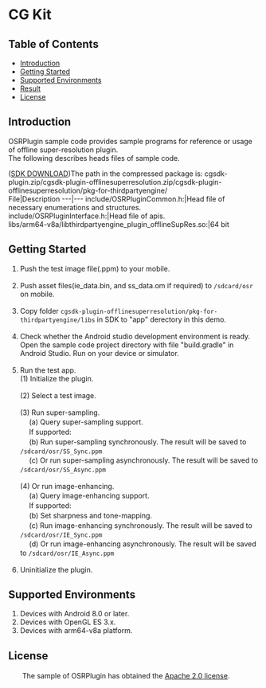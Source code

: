 # CG Kit

## Table of Contents
 * [Introduction](#introduction)
 * [Getting Started](#getting-started)
 * [Supported Environments](#supported-environments)
 * [Result](#result)
 * [License](#license)
## Introduction
OSRPlugin sample code provides sample programs for reference or usage of offline super-resolution plugin.<br>
The following describes heads files of sample code.
    
([SDK DOWNLOAD](https://developer.huawei.com/consumer/en/doc/development/HMSCore-Library-V5/sdk-download-0000001050441521-V5))The path in the compressed package is: cgsdk-plugin.zip/cgsdk-plugin-offlinesuperresolution.zip/cgsdk-plugin-offlinesuperresolution/pkg-for-thirdpartyengine/<br>
 File|Description
 ---|---
   include/OSRPluginCommon.h:|Head file of necessary enumerations and structures.<br>
   include/OSRPluginInterface.h:|Head file of apis.<br>
   libs/arm64-v8a/libthirdpartyengine_plugin_offlineSupRes.so:|64 bit

## Getting Started
1. Push the test image file(.ppm) to your mobile.<br><br>
2. Push asset files(ie_data.bin, and ss_data.om if required) to `/sdcard/osr` on mobile.<br><br>
3. Copy folder `cgsdk-plugin-offlinesuperresolution/pkg-for-thirdpartyengine/libs` in SDK to "app" derectory in this demo.<br><br>
4. Check whether the Android studio development environment is ready. Open the sample code project directory with file "build.gradle" in Android Studio. Run on your device or simulator.<br><br>
5. Run the test app.<br>
 (1) Initialize the plugin.<br><br>
 (2) Select a test image.<br><br>
 (3) Run super-sampling.<br>
　 (a) Query super-sampling support.<br>
　 If supported:<br>
　 (b) Run super-sampling synchronously. The result will be saved to `/sdcard/osr/SS_Sync.ppm`<br>
　 (c) Or run super-sampling asynchronously. The result will be saved to `/sdcard/osr/SS_Async.ppm`<br><br>
 (4) Or run image-enhancing.<br>
　 (a) Query image-enhancing support.<br>
　 If supported:<br>
　 (b) Set sharpness and tone-mapping.<br>
　 (c) Run image-enhancing synchronously. The result will be saved to `/sdcard/osr/IE_Sync.ppm`<br>
　 (d) Or run image-enhancing asynchronously. The result will be saved to `/sdcard/osr/IE_Async.ppm`<br><br>
6. Uninitialize the plugin.<br>

## Supported Environments
1. Devices with Android 8.0 or later.<br>
2. Devices with OpenGL ES 3.x.<br>
3. Devices with arm64-v8a platform.<br>

## License
　　The sample of OSRPlugin has obtained the [Apache 2.0 license](http://www.apache.org/licenses/LICENSE-2.0).
